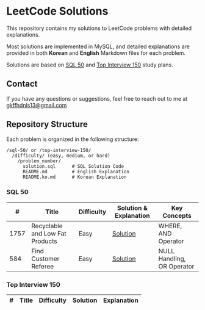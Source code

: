 # LeetCode Solutions

This repository contains my solutions to LeetCode problems with detailed explanations.

Most solutions are implemented in MySQL, and detailed explanations are provided in both **Korean** and **English** Markdown files for each problem.

Solutions are based on [SQL 50](https://leetcode.com/studyplan/top-sql-50/) and [Top Interview 150](https://leetcode.com/studyplan/top-interview-150/) study plans.

## Contact

If you have any questions or suggestions, feel free to reach out to me at gkffhdnls13@gmail.com

## Repository Structure

Each problem is organized in the following structure:

```
/sql-50/ or /top-interview-150/
  /difficulty/ (easy, medium, or hard)
    /problem_number/
      solution.sql      # SQL Solution Code
      README.md         # English Explanation
      README.ko.md      # Korean Explanation
```

### SQL 50

| #    | Title                           | Difficulty | Solution & Explanation          | Key Concepts               |
| ---- | ------------------------------- | ---------- | ------------------------------- | -------------------------- |
| 1757 | Recyclable and Low Fat Products | Easy       | [Solution](./sql-50/eazy/1757/) | WHERE, AND Operator        |
| 584  | Find Customer Referee           | Easy       | [Solution](./sql-50/easy/584/)  | NULL Handling, OR Operator |

### Top Interview 150

| #   | Title | Difficulty | Solution | Explanation |
| --- | ----- | ---------- | -------- | ----------- |
